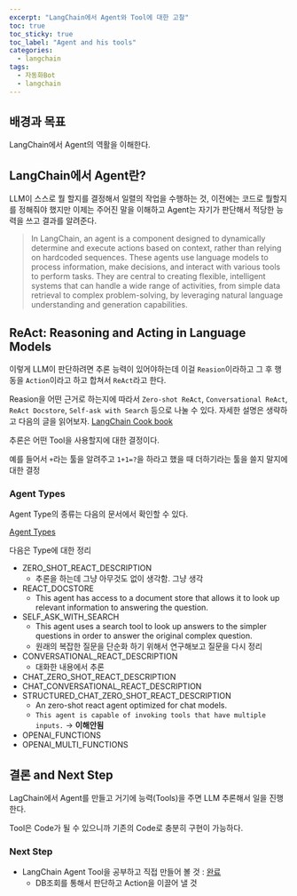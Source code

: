```yaml
---
excerpt: "LangChain에서 Agent와 Tool에 대한 고찰"
toc: true
toc_sticky: true
toc_label: "Agent and his tools"
categories:
  - langchain
tags:
  - 자동화Bot
  - langchain
---
```


## 배경과 목표

LangChain에서 Agent의 역활을 이해한다.

## LangChain에서 Agent란?

 LLM이 스스로 뭘 할지를 결정해서 일렬의 작업을 수행하는 것, 이전에는 코드로 뭘할지를 정해줘야 했지만 이제는 주어진 말을 이해하고 Agent는 자기가 판단해서 적당한 능력을 쓰고 결과를 알려준다.

> In LangChain, an agent is a component designed to dynamically determine and execute actions based on context, rather than relying on hardcoded sequences. These agents use language models to process information, make decisions, and interact with various tools to perform tasks. They are central to creating flexible, intelligent systems that can handle a wide range of activities, from simple data retrieval to complex problem-solving, by leveraging natural language understanding and generation capabilities.

## ReAct: Reasoning and Acting in Language Models

이렇게 LLM이 판단하려면 추론 능력이 있어야하는데 이걸 `Reasion`이라하고 그 후 행동을 `Action`이라고 하고 합쳐서 `ReAct`라고 한다.

Reasion을 어떤 근거로 하는지에 따라서 `Zero-shot ReAct`, `Conversational ReAct`, `ReAct Docstore`, `Self-ask with Search` 등으로 나눌 수 있다.
자세한 설명은 생략하고 다음의 글을 읽어보자. [LangChain Cook book](https://www.pinecone.io/learn/series/langchain/langchain-agents/)

추론은 어떤 Tool을 사용할지에 대한 결정이다.

예를 들어서 `+`라는 툴을 알려주고 `1+1=?`을 하라고 했을 때 더하기라는 툴을 쓸지 말지에 대한 결정

### Agent Types

Agent Type의 종류는 다음의 문서에서 확인할 수 있다. 

[Agent Types](https://api.python.langchain.com/en/latest/agents/langchain.agents.agent_types.AgentType.html)

다음은 Type에 대한 정리

- ZERO_SHOT_REACT_DESCRIPTION
  - 추론을 하는데 그냥 아무것도 없이 생각함. 그냥 생각
- REACT_DOCSTORE
  - This agent has access to a document store that allows it to look up relevant information to answering the question.
- SELF_ASK_WITH_SEARCH
  - This agent uses a search tool to look up answers to the simpler questions in order to answer the original complex question.
  - 원래의 복잡한 질문을 단순화 하기 위해서 연구해보고 질문을 다시 정리
- CONVERSATIONAL_REACT_DESCRIPTION
  - 대화한 내용에서 추론
- CHAT_ZERO_SHOT_REACT_DESCRIPTION
- CHAT_CONVERSATIONAL_REACT_DESCRIPTION
- STRUCTURED_CHAT_ZERO_SHOT_REACT_DESCRIPTION
  - An zero-shot react agent optimized for chat models.
  - `This agent is capable of invoking tools that have multiple inputs.`  -> **이해안됨**
- OPENAI_FUNCTIONS
- OPENAI_MULTI_FUNCTIONS

## 결론 and Next Step

LagChain에서 Agent를 만들고 거기에 능력(Tools)을 주면 LLM 추론해서 일을 진행한다.

Tool은 Code가 될 수 있으니까 기존의 Code로 충분히 구현이 가능하다.

### Next Step

- LangChain Agent Tool을 공부하고 직접 만들어 볼 것 : [완료]()
  - DB조회를 통해서 판단하고 Action을 이끌어 낼 것